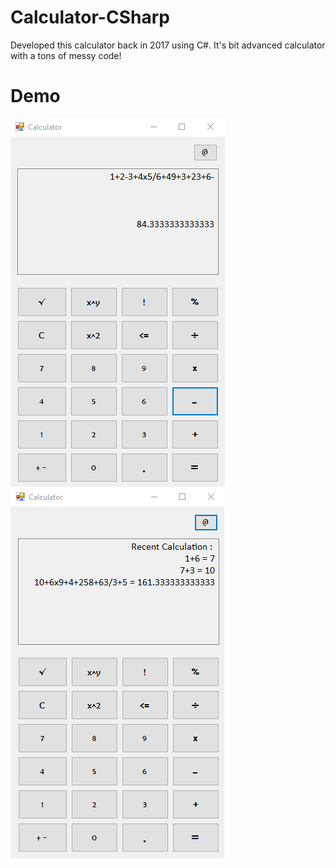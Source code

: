 # Calculator-CSharp
Developed this calculator back in 2017 using C#. It's bit advanced calculator with a tons of messy code!

# Demo
<img src="Calculator/demo/calculator-1.png" title="calculator1"/>
<img src="Calculator/demo/calculator-2.png" title="calculator2"/>
